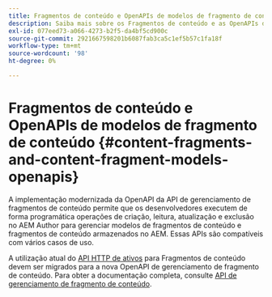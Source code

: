 ```yaml
---
title: Fragmentos de conteúdo e OpenAPIs de modelos de fragmento de conteúdo
description: Saiba mais sobre os Fragmentos de conteúdo e as OpenAPIs dos Modelos de fragmento de conteúdo.
exl-id: 077eed73-a066-4273-b2f5-da4bf5cd900c
source-git-commit: 2921667598201b6087fab3ca5c1ef5b57c1fa18f
workflow-type: tm+mt
source-wordcount: '98'
ht-degree: 0%

---
```


# Fragmentos de conteúdo e OpenAPIs de modelos de fragmento de conteúdo {#content-fragments-and-content-fragment-models-openapis}

A implementação modernizada da OpenAPI da API de gerenciamento de fragmentos de conteúdo permite que os desenvolvedores executem de forma programática operações de criação, leitura, atualização e exclusão no AEM Author para gerenciar modelos de fragmentos de conteúdo e fragmentos de conteúdo armazenados no AEM. Essas APIs são compatíveis com vários casos de uso.

A utilização atual do [API HTTP de ativos](https://experienceleague.adobe.com/en/docs/experience-manager-cloud-service/content/assets/admin/mac-api-assets) para Fragmentos de conteúdo devem ser migrados para a nova OpenAPI de gerenciamento de fragmento de conteúdo. Para obter a documentação completa, consulte [API de gerenciamento de fragmento de conteúdo](https://developer.adobe.com/experience-cloud/experience-manager-apis/api/stable/sites/).

